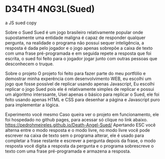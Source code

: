 # D34TH 4NG3L(Sued)
a JS sued copy

Sobre o Sued
Sued é um jogo brasileiro relativamente popular onde supostamente uma entidade maligna é capaz de responder qualquer pergunta, na realidade o programa não possui sequer inteligência, a resposta é dada pelo jogador e o jogo apenas sobrepõe a caixa de texto com uma frase pré-programada e em seguida repete a resposta que foi escrita, o sued foi feito para o jogador jogar junto com outras pessoas que desconhecem o truque.

Sobre o projeto
O projeto foi feito para fazer parte do meu portfólio e demostrar minha experência com desenvolvimento WEB, eu escolhi um jogo que fosse possível de replicar usando apenas Javascript, Eu escolhi replicar o jogo Sued pois ele é relativamente simples de replicar e possui um algoritmo interssante, Usei apenas o básico para replicar o Sued, ele foi feito usando apenas HTML e CSS para desenhar a página e Javascript puro para implementar a lógica.

Experimento você mesmo
Caso queira ver o projeto em funcionamento, ele foi hospedado no github pages, para acessar só clique no link abaixo.
https://pedrohmeireles.github.io/Death-Angel-Sued/
Apertando ESC você alterna entre o modo resposta e o modo livre, no modo livre você pode escrever na caixa de texto sem o programa alterar, ele é usado para completar a frase restante e escrever a pergunta depois da frase, o modo resposta você digita a resposta da pergunta e o programa sobrescreve o texto com uma frase pré-programada e armazena a resposta.
